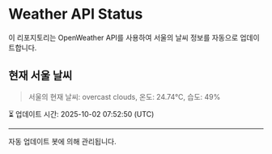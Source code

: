 
# Weather API Status

이 리포지토리는 OpenWeather API를 사용하여 서울의 날씨 정보를 자동으로 업데이트합니다.

## 현재 서울 날씨
> 서울의 현재 날씨: overcast clouds, 온도: 24.74°C, 습도: 49%

⏳ 업데이트 시간: 2025-10-02 07:52:50 (UTC)

---
자동 업데이트 봇에 의해 관리됩니다.
